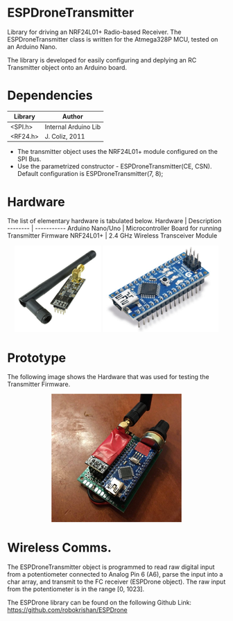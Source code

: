 # ESPDroneTransmitter
Library for driving an NRF24L01+ Radio-based Receiver. The ESPDroneTransmitter class is written for the Atmega328P MCU, tested on an Arduino Nano.

The library is developed for easily configuring and deplying an RC Transmitter object onto an Arduino board.

# Dependencies
Library | Author
------- | ------
<SPI.h> | Internal Arduino Lib
<RF24.h> | J. Coliz, 2011

- The transmitter object uses the NRF24L01+ module configured on the SPI Bus. 
- Use the parametrized constructor - ESPDroneTransmitter(CE, CSN). Default configuration is ESPDroneTransmitter(7, 8);

# Hardware
The list of elementary hardware is tabulated below.
Hardware | Description
-------- | -----------
Arduino Nano/Uno | Microcontroller Board for running Transmitter Firmware
NRF24L01+ | 2.4 GHz Wireless Transceiver Module

<p align="center">
  <img src="/img/nrf.jpeg" height="200" />
  <img src="/img/nano.jpg" height="200" /> 
</p>

# Prototype
The following image shows the Hardware that was used for testing the Transmitter Firmware.
<p align="center">
  <img src="/img/transmitter.jpg" width="300" />
</p>


# Wireless Comms.
The ESPDroneTransmitter object is programmed to read raw digital input from a potentiometer connected to Analog Pin 6 (A6), parse the input into a char array, and transmit to the FC receiver (ESPDrone object). The raw input from the potentiometer is in the range [0, 1023].

The ESPDrone library can be found on the following Github Link: https://github.com/robokrishan/ESPDrone
